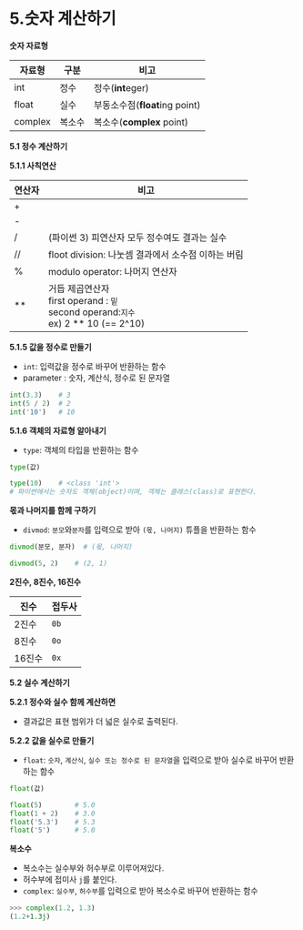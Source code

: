 # 5.숫자 계산하기

**숫자 자료형**

| 자료형  | 구분   | 비고                           |
| ------- | ------ | ------------------------------ |
| int     | 정수   | 정수(**int**eger)              |
| float   | 실수   | 부동소수점(**float**ing point) |
| complex | 복소수 | 복소수(**complex** point)      |



**5.1 정수 계산하기**

**5.1.1 사칙연산**

| 연산자 | 비고                                                         |
| ------ | ------------------------------------------------------------ |
| +      |                                                              |
| -      |                                                              |
| /      | (파이썬 3) 피연산자 모두 정수여도 결과는 실수                |
| //     | floot division: 나눗셈 결과에서 소수점 이하는 버림           |
| %      | modulo operator: 나머지 연산자                               |
| **     | 거듭 제곱연산자<br />first operand : `밑`<br />second operand:`지수`<br />ex) 2 ** 10 (== 2^10) |



**5.1.5 값을 정수로 만들기**

- `int`: 입력값을 정수로 바꾸어 반환하는 함수
- parameter : 숫자, 계산식, 정수로 된 문자열

```python
int(3.3)	# 3
int(5 / 2)	# 2
int('10')	# 10
```



**5.1.6 객체의 자료형 알아내기**

- `type`: 객체의 타입을 반환하는 함수

```python
type(값)
```



```python
type(10)	# <class 'int'>
# 파이썬에서는 숫자도 객체(object)이며, 객체는 클래스(class)로 표현한다.
```



**몫과 나머지를 함께 구하기**

- `divmod`: `분모`와`분자`를 입력으로 받아 `(몫, 나머지)` 튜플을 반환하는 함수

```python
divmod(분모, 분자)	# (몫, 나머지)
```

```python
divmod(5, 2)	# (2, 1)
```



**2진수, 8진수, 16진수**

| 진수   | 접두사      |
| ------ | ----------- |
| 2진수  | `0b`        |
| 8진수  | `0o`        |
| 16진수 | `0x` | `0X` |



**5.2 실수 계산하기**

**5.2.1 정수와 실수 함께 계산하면**

- 결과값은 표현 범위가 더 넓은 실수로 출력된다.



**5.2.2 값을 실수로 만들기**

- `float`: `숫자`, `계산식`, `실수 또는 정수로 된 문자열`을 입력으로 받아 실수로 바꾸어 반환하는 함수

```python
float(값)
```

```python
float(5)		# 5.0
float(1 + 2)	# 3.0
float('5.3')	# 5.3
float('5')		# 5.0
```



**복소수**

- 복소수는 실수부와 허수부로 이루어져있다.
- 허수부에 접미사 `j`를 붙인다.
- `complex`: `실수부`, `허수부`를 입력으로 받아 복소수로 바꾸어 반환하는 함수

```python
>>> complex(1.2, 1.3)
(1.2+1.3j)
```



